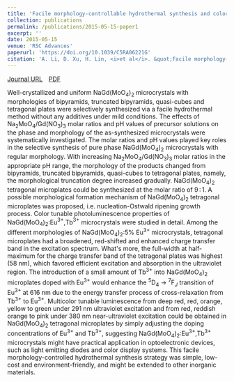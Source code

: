 ```yaml
---
title: 'Facile morphology-controllable hydrothermal synthesis and color tunable luminescence properties of NaGd(MoO$_4$)$_2$: Eu$^{3+}$,Tb$^{3+}$ microcrystals'
collection: publications
permalink: /publications/2015-05-15-paper1
excerpt: ''
date: 2015-05-15
venue: 'RSC Advances'
paperurl: 'https://doi.org/10.1039/C5RA06221G'
citation: 'A. Li, D. Xu, H. Lin, <i>et al</i>. &quot;Facile morphology-controllable hydrothermal synthesis and color tunable luminescence properties of NaGd(MoO$_4$)$_2$: Eu$^{3+}$,Tb$^{3+}$ microcrystals&quot;, <i>RSC Advances</i>, 2015, 5, 45693-45702.'
---
```

[Journal URL](https://pubs.rsc.org/en/content/articlelanding/2015/RA/C5RA06221G)&emsp;[PDF](/files/paper1.pdf)

Well-crystallized and uniform NaGd(MoO$_4$)$_2$ microcrystals with morphologies of bipyramids, truncated bipyramids, quasi-cubes and tetragonal plates were selectively synthesized via a facile hydrothermal method without any additives under mild conditions. The effects of Na$_2$MoO$_4$/Gd(NO$_3$)$_3$ molar ratios and pH values of precursor solutions on the phase and morphology of the as-synthesized microcrystals were systematically investigated. The molar ratios and pH values played key roles in the selective synthesis of pure phase NaGd(MoO$_4$)$_2$ microcrystals with regular morphology. With increasing Na$_2$MoO$_4$/Gd(NO$_3$)$_3$ molar ratios in the appropriate pH range, the morphology of the products changed from bipyramids, truncated bipyramids, quasi-cubes to tetragonal plates, namely, the morphological truncation degree increased gradually. NaGd(MoO$_4$)$_2$ tetragonal microplates could be synthesized at the molar ratio of 9 : 1. A possible morphological formation mechanism of NaGd(MoO$_4$)$_2$ tetragonal microplates was proposed, i.e. nucleation-Ostwald ripening growth process. Color tunable photoluminescence properties of NaGd(MoO$_4$)$_2$:Eu$^{3+}$,Tb$^{3+}$ microcrystals were studied in detail. Among the different morphologies of NaGd(MoO$_4$)$_2$:5% Eu$^{3+}$ microcrystals, tetragonal microplates had a broadened, red-shifted and enhanced charge transfer band in the excitation spectrum. What's more, the full-width at half-maximum for the charge transfer band of the tetragonal plates was highest (58 nm), which favored efficient excitation and absorption in the ultraviolet region. The introduction of a small amount of Tb$^{3+}$ into NaGd(MoO$_4$)$_2$  microplates doped with Eu$^{3+}$ would enhance the $^5$D$_4$ → $^7$F$_J$ transition of Eu$^{3+}$ at 616 nm due to the energy transfer process of cross-relaxation from Tb$^{3+}$ to Eu$^{3+}$. Multicolor tunable luminescence from deep red, red, orange, yellow to green under 291 nm ultraviolet excitation and from red, reddish orange to pink under 380 nm near-ultraviolet excitation could be obtained in NaGd(MoO$_4$)$_2$ tetragonal microplates by simply adjusting the doping concentrations of Eu$^{3+}$ and Tb$^{3+}$, suggesting NaGd(MoO$_4$)$_2$:Eu$^{3+}$,Tb$^{3+}$ microcrystals might have practical application in optoelectronic devices, such as light emitting diodes and color display systems. This facile morphology-controlled hydrothermal synthesis strategy was simple, low-cost and environment-friendly, and might be extended to other inorganic materials.
